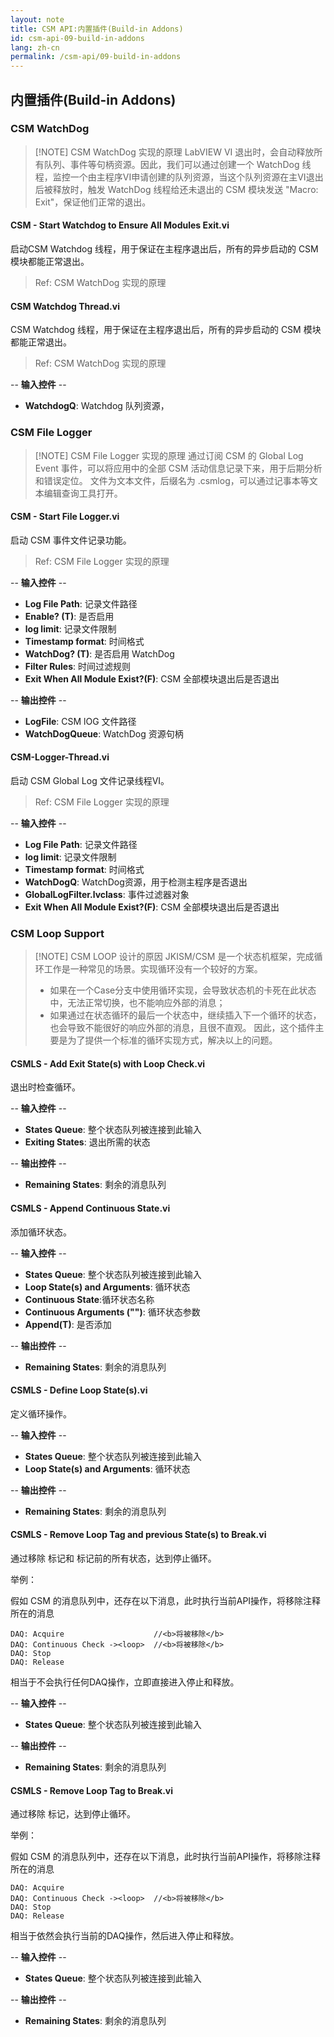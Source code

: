 ```yaml
---
layout: note
title: CSM API:内置插件(Build-in Addons)
id: csm-api-09-build-in-addons
lang: zh-cn
permalink: /csm-api/09-build-in-addons
---
```


## 内置插件(Build-in Addons)

### CSM WatchDog

> [!NOTE] CSM WatchDog 实现的原理
> LabVIEW VI 退出时，会自动释放所有队列、事件等句柄资源。因此，我们可以通过创建一个 WatchDog 线程，监控一个由主程序VI申请创建的队列资源，当这个队列资源在主VI退出后被释放时，触发 WatchDog 线程给还未退出的 CSM 模块发送 "Macro: Exit"，保证他们正常的退出。

#### CSM - Start Watchdog to Ensure All Modules Exit.vi

启动CSM Watchdog 线程，用于保证在主程序退出后，所有的异步启动的 CSM 模块都能正常退出。

> Ref: CSM WatchDog 实现的原理

#### CSM Watchdog Thread.vi

CSM Watchdog 线程，用于保证在主程序退出后，所有的异步启动的 CSM 模块都能正常退出。

> Ref: CSM WatchDog 实现的原理

-- <b>输入控件</b> --
- <b>WatchdogQ</b>: Watchdog 队列资源，

### CSM File Logger

> [!NOTE] CSM File Logger 实现的原理
> 通过订阅 CSM 的 Global Log Event 事件，可以将应用中的全部 CSM 活动信息记录下来，用于后期分析和错误定位。
> 文件为文本文件，后缀名为 .csmlog，可以通过记事本等文本编辑查询工具打开。

#### CSM - Start File Logger.vi

启动 CSM 事件文件记录功能。

> Ref: CSM File Logger 实现的原理

-- <b>输入控件</b> --
- <b>Log File Path</b>: 记录文件路径
- <b>Enable? (T)</b>: 是否启用
- <b>log limit</b>: 记录文件限制
- <b>Timestamp format</b>: 时间格式
- <b>WatchDog? (T)</b>: 是否启用 WatchDog
- <b>Filter Rules</b>: 时间过滤规则
- <b>Exit When All Module Exist?(F)</b>: CSM 全部模块退出后是否退出

-- <b>输出控件</b> --
- <b>LogFile</b>: CSM lOG 文件路径
- <b>WatchDogQueue</b>: WatchDog 资源句柄

#### CSM-Logger-Thread.vi

启动 CSM Global Log 文件记录线程VI。

> Ref: CSM File Logger 实现的原理

-- <b>输入控件</b> --
- <b>Log File Path</b>: 记录文件路径
- <b>log limit</b>: 记录文件限制
- <b>Timestamp format</b>: 时间格式
- <b>WatchDogQ</b>: WatchDog资源，用于检测主程序是否退出
- <b>GlobalLogFilter.lvclass</b>: 事件过滤器对象
- <b>Exit When All Module Exist?(F)</b>: CSM 全部模块退出后是否退出

### CSM Loop Support

> [!NOTE] CSM LOOP 设计的原因
> JKISM/CSM 是一个状态机框架，完成循环工作是一种常见的场景。实现循环没有一个较好的方案。
> - 如果在一个Case分支中使用循环实现，会导致状态机的卡死在此状态中，无法正常切换，也不能响应外部的消息；
> - 如果通过在状态循环的最后一个状态中，继续插入下一个循环的状态，也会导致不能很好的响应外部的消息，且很不直观。
> 因此，这个插件主要是为了提供一个标准的循环实现方式，解决以上的问题。
>

#### CSMLS - Add Exit State(s) with Loop Check.vi

退出时检查循环。

-- <b>输入控件</b> --
- <b>States Queue</b>: 整个状态队列被连接到此输入
- <b>Exiting States</b>: 退出所需的状态

-- <b>输出控件</b> --
- <b>Remaining States</b>: 剩余的消息队列

#### CSMLS - Append Continuous State.vi

添加循环状态。

-- <b>输入控件</b> --
- <b>States Queue</b>: 整个状态队列被连接到此输入
- <b>Loop State(s) and Arguments</b>: 循环状态
- <b>Continuous State</b>:循环状态名称
- <b>Continuous Arguments ("")</b>: 循环状态参数
- <b>Append(T)</b>: 是否添加

-- <b>输出控件</b> --
- <b>Remaining States</b>: 剩余的消息队列

#### CSMLS - Define Loop State(s).vi

定义循环操作。

-- <b>输入控件</b> --
- <b>States Queue</b>: 整个状态队列被连接到此输入
- <b>Loop State(s) and Arguments</b>: 循环状态

-- <b>输出控件</b> --
- <b>Remaining States</b>: 剩余的消息队列

#### CSMLS - Remove Loop Tag and previous State(s) to Break.vi

通过移除 <loop> 标记和 <loop> 标记前的所有状态，达到停止循环。

举例：

假如 CSM 的消息队列中，还存在以下消息，此时执行当前API操作，将移除注释所在的消息

    DAQ: Acquire                    //<b>将被移除</b>
    DAQ: Continuous Check -><loop>  //<b>将被移除</b>
    DAQ: Stop
    DAQ: Release

相当于不会执行任何DAQ操作，立即直接进入停止和释放。

-- <b>输入控件</b> --
- <b>States Queue</b>: 整个状态队列被连接到此输入

-- <b>输出控件</b> --
- <b>Remaining States</b>: 剩余的消息队列

#### CSMLS - Remove Loop Tag to Break.vi

通过移除 <loop> 标记，达到停止循环。

举例：

假如 CSM 的消息队列中，还存在以下消息，此时执行当前API操作，将移除注释所在的消息

    DAQ: Acquire
    DAQ: Continuous Check -><loop>  //<b>将被移除</b>
    DAQ: Stop
    DAQ: Release

相当于依然会执行当前的DAQ操作，然后进入停止和释放。

-- <b>输入控件</b> --
- <b>States Queue</b>: 整个状态队列被连接到此输入

-- <b>输出控件</b> --
- <b>Remaining States</b>: 剩余的消息队列
